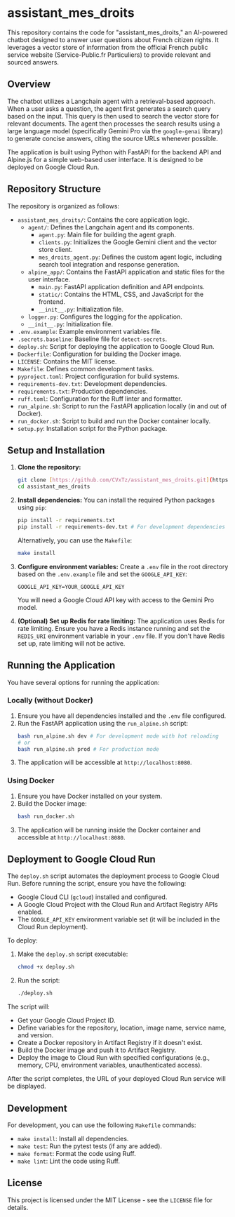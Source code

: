 # assistant_mes_droits

This repository contains the code for "assistant_mes_droits," an AI-powered chatbot designed to answer user questions about French citizen rights. It leverages a vector store of information from the official French public service website (Service-Public.fr Particuliers) to provide relevant and sourced answers.

## Overview

The chatbot utilizes a Langchain agent with a retrieval-based approach. When a user asks a question, the agent first generates a search query based on the input. This query is then used to search the vector store for relevant documents. The agent then processes the search results using a large language model (specifically Gemini Pro via the `google-genai` library) to generate concise answers, citing the source URLs whenever possible.

The application is built using Python with FastAPI for the backend API and Alpine.js for a simple web-based user interface. It is designed to be deployed on Google Cloud Run.

## Repository Structure

The repository is organized as follows:

-   `assistant_mes_droits/`: Contains the core application logic.
    -   `agent/`: Defines the Langchain agent and its components.
        -   `agent.py`: Main file for building the agent graph.
        -   `clients.py`: Initializes the Google Gemini client and the vector store client.
        -   `mes_droits_agent.py`: Defines the custom agent logic, including search tool integration and response generation.
    -   `alpine_app/`: Contains the FastAPI application and static files for the user interface.
        -   `main.py`: FastAPI application definition and API endpoints.
        -   `static/`: Contains the HTML, CSS, and JavaScript for the frontend.
        -   `__init__.py`: Initialization file.
    -   `logger.py`: Configures the logging for the application.
    -   `__init__.py`: Initialization file.
-   `.env.example`: Example environment variables file.
-   `.secrets.baseline`: Baseline file for `detect-secrets`.
-   `deploy.sh`: Script for deploying the application to Google Cloud Run.
-   `Dockerfile`: Configuration for building the Docker image.
-   `LICENSE`: Contains the MIT license.
-   `Makefile`: Defines common development tasks.
-   `pyproject.toml`: Project configuration for build systems.
-   `requirements-dev.txt`: Development dependencies.
-   `requirements.txt`: Production dependencies.
-   `ruff.toml`: Configuration for the Ruff linter and formatter.
-   `run_alpine.sh`: Script to run the FastAPI application locally (in and out of Docker).
-   `run_docker.sh`: Script to build and run the Docker container locally.
-   `setup.py`: Installation script for the Python package.

## Setup and Installation

1.  **Clone the repository:**
    ```bash
    git clone [https://github.com/CVxTz/assistant_mes_droits.git](https://github.com/CVxTz/assistant_mes_droits.git)
    cd assistant_mes_droits
    ```

2.  **Install dependencies:**
    You can install the required Python packages using `pip`:
    ```bash
    pip install -r requirements.txt
    pip install -r requirements-dev.txt # For development dependencies
    ```
    Alternatively, you can use the `Makefile`:
    ```bash
    make install
    ```

3.  **Configure environment variables:**
    Create a `.env` file in the root directory based on the `.env.example` file and set the `GOOGLE_API_KEY`:
    ```
    GOOGLE_API_KEY=YOUR_GOOGLE_API_KEY
    ```
    You will need a Google Cloud API key with access to the Gemini Pro model.

4.  **(Optional) Set up Redis for rate limiting:**
    The application uses Redis for rate limiting. Ensure you have a Redis instance running and set the `REDIS_URI` environment variable in your `.env` file. If you don't have Redis set up, rate limiting will not be active.

## Running the Application

You have several options for running the application:

### Locally (without Docker)

1.  Ensure you have all dependencies installed and the `.env` file configured.
2.  Run the FastAPI application using the `run_alpine.sh` script:
    ```bash
    bash run_alpine.sh dev # For development mode with hot reloading
    # or
    bash run_alpine.sh prod # For production mode
    ```
3.  The application will be accessible at `http://localhost:8080`.

### Using Docker

1.  Ensure you have Docker installed on your system.
2.  Build the Docker image:
    ```bash
    bash run_docker.sh
    ```
3.  The application will be running inside the Docker container and accessible at `http://localhost:8080`.

## Deployment to Google Cloud Run

The `deploy.sh` script automates the deployment process to Google Cloud Run. Before running the script, ensure you have the following:

-   Google Cloud CLI (`gcloud`) installed and configured.
-   A Google Cloud Project with the Cloud Run and Artifact Registry APIs enabled.
-   The `GOOGLE_API_KEY` environment variable set (it will be included in the Cloud Run deployment).

To deploy:

1.  Make the `deploy.sh` script executable:
    ```bash
    chmod +x deploy.sh
    ```
2.  Run the script:
    ```bash
    ./deploy.sh
    ```

The script will:

-   Get your Google Cloud Project ID.
-   Define variables for the repository, location, image name, service name, and version.
-   Create a Docker repository in Artifact Registry if it doesn't exist.
-   Build the Docker image and push it to Artifact Registry.
-   Deploy the image to Cloud Run with specified configurations (e.g., memory, CPU, environment variables, unauthenticated access).

After the script completes, the URL of your deployed Cloud Run service will be displayed.

## Development

For development, you can use the following `Makefile` commands:

-   `make install`: Install all dependencies.
-   `make test`: Run the pytest tests (if any are added).
-   `make format`: Format the code using Ruff.
-   `make lint`: Lint the code using Ruff.

## License

This project is licensed under the MIT License - see the `LICENSE` file for details.
